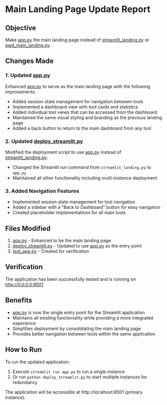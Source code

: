 # Main Landing Page Update Report

## Objective
Make [app.py](file:///c%3A/Users/Rajkumar/PWD-Tools-Genspark/app.py#L1-L195) the main landing page instead of [streamlit_landing.py](file:///c%3A/Users/Rajkumar/PWD-Tools-Genspark/streamlit_landing.py#L1-L707) or [pwd_main_landing.py](file:///c%3A/Users/Rajkumar/PWD-Tools-Genspark/pwd_main_landing.py#L1-L325).

## Changes Made

### 1. Updated [app.py](file:///c%3A/Users/Rajkumar/PWD-Tools-Genspark/app.py#L1-L195)
Enhanced [app.py](file:///c%3A/Users/Rajkumar/PWD-Tools-Genspark/app.py#L1-L195) to serve as the main landing page with the following improvements:
- Added session state management for navigation between tools
- Implemented a dashboard view with tool cards and statistics
- Added individual tool views that can be accessed from the dashboard
- Maintained the same visual styling and branding as the previous landing page
- Added a back button to return to the main dashboard from any tool

### 2. Updated [deploy_streamlit.py](file:///c%3A/Users/Rajkumar/PWD-Tools-Genspark/deploy_streamlit.py#L1-L95)
Modified the deployment script to use [app.py](file:///c%3A/Users/Rajkumar/PWD-Tools-Genspark/app.py#L1-L195) instead of [streamlit_landing.py](file:///c%3A/Users/Rajkumar/PWD-Tools-Genspark/streamlit_landing.py#L1-L707):
- Changed the Streamlit run command from `streamlit_landing.py` to `app.py`
- Maintained all other functionality including multi-instance deployment

### 3. Added Navigation Features
- Implemented session state management for tool navigation
- Added a sidebar with a "Back to Dashboard" button for easy navigation
- Created placeholder implementations for all main tools

## Files Modified
1. [app.py](file:///c%3A/Users/Rajkumar/PWD-Tools-Genspark/app.py#L1-L195) - Enhanced to be the main landing page
2. [deploy_streamlit.py](file:///c%3A/Users/Rajkumar/PWD-Tools-Genspark/deploy_streamlit.py#L1-L95) - Updated to use [app.py](file:///c%3A/Users/Rajkumar/PWD-Tools-Genspark/app.py#L1-L195) as the entry point
3. [test_app.py](file:///c%3A/Users/Rajkumar/PWD-Tools-Genspark/test_app.py) - Created for verification

## Verification
The application has been successfully tested and is running on http://0.0.0.0:8501

## Benefits
- [app.py](file:///c%3A/Users/Rajkumar/PWD-Tools-Genspark/app.py#L1-L195) is now the single entry point for the Streamlit application
- Maintains all existing functionality while providing a more integrated experience
- Simplifies deployment by consolidating the main landing page
- Provides better navigation between tools within the same application

## How to Run
To run the updated application:
1. Execute `streamlit run app.py` to run a single instance
2. Or run `python deploy_streamlit.py` to start multiple instances for redundancy

The application will be accessible at http://localhost:8501 (primary instance).